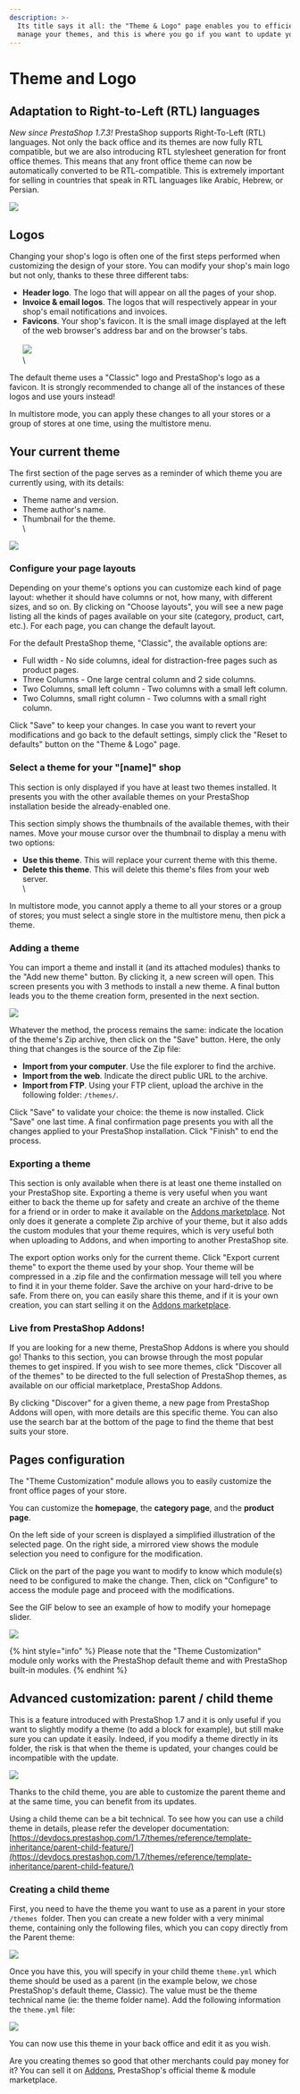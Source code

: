 ```yaml
---
description: >-
  Its title says it all: the "Theme & Logo" page enables you to efficiently
  manage your themes, and this is where you go if you want to update your logo.
---
```


# Theme and Logo

## Adaptation to Right-to-Left (RTL) languages <a href="themeandlogo-adaptationtoright-to-left-rtl-languages" id="themeandlogo-adaptationtoright-to-left-rtl-languages"></a>

_New since PrestaShop 1.7.3!_ PrestaShop supports Right-To-Left (RTL) languages. Not only the back office and its themes are now fully RTL compatible, but we are also introducing RTL stylesheet generation for front office themes. This means that any front office theme can now be automatically converted to be RTL-compatible. This is extremely important for selling in countries that speak in RTL languages like Arabic, Hebrew, or Persian.

![](<../../../.gitbook/assets/64225586 (2) (1) (3).png>)

## Logos <a href="themeandlogo-logos" id="themeandlogo-logos"></a>

Changing your shop's logo is often one of the first steps performed when customizing the design of your store. You can modify your shop's main logo but not only, thanks to these three different tabs:

* **Header logo**. The logo that will appear on all the pages of your shop.
* **Invoice & email logos**. The logos that will respectively appear in your shop's email notifications and invoices.
* **Favicons**. Your shop's favicon. It is the small image displayed at the left of the web browser's address bar and on the browser's tabs.\
  \
  ![](<../../../.gitbook/assets/64225587 (3) (1) (3).png>)\
  \


The default theme uses a "Classic" logo and PrestaShop's logo as a favicon. It is strongly recommended to change all of the instances of these logos and use yours instead!

In multistore mode, you can apply these changes to all your stores or a group of stores at one time, using the multistore menu.

## Your current theme <a href="themeandlogo-yourcurrenttheme" id="themeandlogo-yourcurrenttheme"></a>

The first section of the page serves as a reminder of which theme you are currently using, with its details:

* Theme name and version.
* Theme author's name.
* Thumbnail for the theme.\
  \


![](<../../../.gitbook/assets/64225588 (4) (3).png>)

### Configure your page layouts <a href="themeandlogo-configureyourpagelayouts" id="themeandlogo-configureyourpagelayouts"></a>

Depending on your theme's options you can customize each kind of page layout: whether it should have columns or not, how many, with different sizes, and so on. By clicking on "Choose layouts", you will see a new page listing all the kinds of pages available on your site (category, product, cart, etc.). For each page, you can change the default layout.

For the default PrestaShop theme, "Classic", the available options are:

* Full width - No side columns, ideal for distraction-free pages such as product pages.
* Three Columns - One large central column and 2 side columns.
* Two Columns, small left column - Two columns with a small left column.
* Two Columns, small right column - Two columns with a small right column.

Click "Save" to keep your changes. In case you want to revert your modifications and go back to the default settings, simply click the "Reset to defaults" button on the "Theme & Logo" page.

### Select a theme for your "\[name]" shop <a href="themeandlogo-selectathemeforyour-name-shop" id="themeandlogo-selectathemeforyour-name-shop"></a>

This section is only displayed if you have at least two themes installed. It presents you with the other available themes on your PrestaShop installation beside the already-enabled one.

This section simply shows the thumbnails of the available themes, with their names. Move your mouse cursor over the thumbnail to display a menu with two options:

* **Use this theme**. This will replace your current theme with this theme.
* **Delete this theme**. This will delete this theme's files from your web server.\
  \


In multistore mode, you cannot apply a theme to all your stores or a group of stores; you must select a single store in the multistore menu, then pick a theme.

### Adding a theme <a href="themeandlogo-addingatheme" id="themeandlogo-addingatheme"></a>

You can import a theme and install it (and its attached modules) thanks to the "Add new theme" button. By clicking it, a new screen will open. This screen presents you with 3 methods to install a new theme. A final button leads you to the theme creation form, presented in the next section.

![](<../../../.gitbook/assets/64225589 (4) (2).png>)

Whatever the method, the process remains the same: indicate the location of the theme's Zip archive, then click on the "Save" button. Here, the only thing that changes is the source of the Zip file:

* **Import from your computer**. Use the file explorer to find the archive.
* **Import from the web**. Indicate the direct public URL to the archive.
* **Import from FTP**. Using your FTP client, upload the archive in the following folder: `/themes/`.

Click "Save" to validate your choice: the theme is now installed. Click "Save" one last time. A final confirmation page presents you with all the changes applied to your PrestaShop installation. Click "Finish" to end the process.

### Exporting a theme <a href="themeandlogo-exportingatheme" id="themeandlogo-exportingatheme"></a>

This section is only available when there is at least one theme installed on your PrestaShop site. Exporting a theme is very useful when you want either to back the theme up for safety and create an archive of the theme for a friend or in order to make it available on the [Addons marketplace](http://addons.prestashop.com). Not only does it generate a complete Zip archive of your theme, but it also adds the custom modules that your theme requires, which is very useful both when uploading to Addons, and when importing to another PrestaShop site.

The export option works only for the current theme. Click "Export current theme" to export the theme used by your shop. Your theme will be compressed in a .zip file and the confirmation message will tell you where to find it in your theme folder. Save the archive on your hard-drive to be safe. From there on, you can easily share this theme, and if it is your own creation, you can start selling it on the [Addons marketplace](http://addons.prestashop.com).

### Live from PrestaShop Addons! <a href="themeandlogo-livefromprestashopaddons" id="themeandlogo-livefromprestashopaddons"></a>

If you are looking for a new theme, PrestaShop Addons is where you should go! Thanks to this section, you can browse through the most popular themes to get inspired. If you wish to see more themes, click "Discover all of the themes" to be directed to the full selection of PrestaShop themes, as available on our official marketplace, PrestaShop Addons.

By clicking "Discover" for a given theme, a new page from PrestaShop Addons will open, with more details are this specific theme. You can also use the search bar at the bottom of the page to find the theme that best suits your store.

## Pages configuration

The "Theme Customization" module allows you to easily customize the front office pages of your store. 

You can customize the **homepage**, the **category page**, and the **product page**. 

On the left side of your screen is displayed a simplified illustration of the selected page. On the right side, a mirrored view shows the module selection you need to configure for the modification.

Click on the part of the page you want to modify to know which module(s) need to be configured to make the change. Then, click on "Configure" to access the module page and proceed with the modifications.

See the GIF below to see an example of how to modify your homepage slider. 

![](../../../.gitbook/assets/pages-configuration-les-chaussettes-de-larchiduchesse-2-.gif)

{% hint style="info" %}
Please note that the "Theme Customization" module only works with the PrestaShop default theme and with PrestaShop built-in modules. 
{% endhint %}

## Advanced customization: parent / child theme <a href="themeandlogo-advancedcustomization-parent-childtheme" id="themeandlogo-advancedcustomization-parent-childtheme"></a>

This is a feature introduced with PrestaShop 1.7 and it is only useful if you want to slightly modify a theme (to add a block for example), but still make sure you can update it easily. Indeed, if you modify a theme directly in its folder, the risk is that when the theme is updated, your changes could be incompatible with the update.

![](<../../../.gitbook/assets/64225591 (4) (4) (3).png>)

Thanks to the child theme, you are able to customize the parent theme and at the same time, you can benefit from its updates.

Using a child theme can be a bit technical. To see how you can use a child theme in details, please refer the developer documentation: [https://devdocs.prestashop.com/1.7/themes/reference/template-inheritance/parent-child-feature/](https://devdocs.prestashop.com/1.7/themes/reference/template-inheritance/parent-child-feature/)

### Creating a child theme <a href="themeandlogo-creatingachildtheme" id="themeandlogo-creatingachildtheme"></a>

First, you need to have the theme you want to use as a parent in your store `/themes `folder. Then you can create a new folder with a very minimal theme, containing only the following files, which you can copy directly from the Parent theme:

![](<../../../.gitbook/assets/51839422 (6) (7).png>)

Once you have this, you will specify in your child theme `theme.yml` which theme should be used as a parent (in the example below, we chose PrestaShop's default theme, Classic). The value must be the theme technical name (ie: the theme folder name). Add the following information the `theme.yml` file:

![](<../../../.gitbook/assets/64225412 (4) (4).png>)

You can now use this theme in your back office and edit it as you wish.

Are you creating themes so good that other merchants could pay money for it? You can sell it on [Addons](http://addons.prestashop.com), PrestaShop's official theme & module marketplace.
